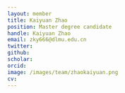 ```yaml
---
layout: member
title: Kaiyuan Zhao
position: Master degree candidate
handle: Kaiyuan Zhao
email: zky666@dlmu.edu.cn
twitter: 
github: 
scholar:
orcid: 
image: /images/team/zhaokaiyuan.png
cv: 
---
```


